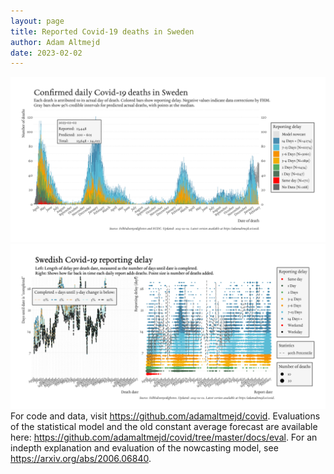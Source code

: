 ```yaml
---
layout: page
title: Reported Covid-19 deaths in Sweden
author: Adam Altmejd
date: 2023-02-02
---
```


![Graph of Swedish Covid-19 deaths with reporting delay.](deaths_lag_sweden_2023-02-02.png "Swedish Covid-19 deaths.")
![Graph of Swedish Covid-19 reporting delay in daily deaths.](lag_trend_sweden_2023-02-02.png "Trend in Swedish Covid-19 mortality reporting delay.")
For code and data, visit <https://github.com/adamaltmejd/covid>.
Evaluations of the statistical model and the old constant average forecast are available here: <https://github.com/adamaltmejd/covid/tree/master/docs/eval>.
For an indepth explanation and evaluation of the nowcasting model, see <https://arxiv.org/abs/2006.06840>.
